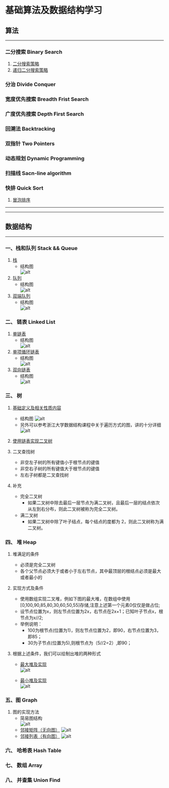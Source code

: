 # 基础算法及数据结构学习

## 算法

---

### 二分搜索 Binary Search

1. [二分搜索策略](algorithm/BinarySearch.py)
2. [递归二分搜索策略](algorithm/RecursionBinarySearch.py)

### 分治 Divide Conquer

### 宽度优先搜索 Breadth Frist Search

### 广度优先搜索 Depth First Search

### 回溯法 Backtracking

### 双指针 Two Pointers

### 动态规划 Dynamic Programming

### 扫描线 Sacn-line algorithm

### 快排 Quick Sort

1. [冒泡排序](algorithm/BubbleSort.py)

---
---

## 数据结构

---

### 一、栈和队列 Stack && Queue

1. [栈](data_structure/栈.py)
    - 结构图   
    ![alt](data_structure/img/栈结构图.png)
2. [队列](data_structure/队列.py)
    - 结构图   
    ![alt](data_structure/img/队列结构图.png)
3. [双端队列](data_structure/双端队列.py)
    - 结构图   
    ![alt](data_structure/img/双端队列结构图.png)

### 二、 链表 Linked List

1. [单链表](data_structure/单链表.py)
    - 结构图   
    ![alt](data_structure/img/单链表结构图.png)
2. [单项循环链表](data_structure/单项循环链表.py)
    - 结构图   
    ![alt](data_structure/img/单项循环链表结构图.png)
3. [双向链表](data_structure/双向链表.py)
    - 结构图   
    ![alt](data_structure/img/双向链表结构图.png)

### 三、 树
1. [基础定义及相关性质内容](data_structure/doc/树.md)
    - 结构图
    ![alt](data_structure/img/树的遍历方式.png)
    - 另外可以参考浙江大学数据结构课程中关于遍历方式的图，讲的十分详细
    ![alt](data_structure/img/先中后序遍历的规则图.png)
3. [使用链表实现二叉树](data_structure/二叉树.py)   

4. 二叉查找树
    - 非空左子树的所有键值小于根节点的键值
    - 非空右子树的所有键值大于根节点的键值
    - 左右子树都是二叉查找树
5. 补充
    - 完全二叉树
        - 如果二叉树中除去最后一层节点为满二叉树，且最后一层的结点依次从左到右分布，则此二叉树被称为完全二叉树。
    - 满二叉树
        - 如果二叉树中除了叶子结点，每个结点的度都为 2，则此二叉树称为满二叉树。

### 四、 堆 Heap
1. 堆满足的条件
    - 必须是完全二叉树
    - 各个父节点必须大于或者小于左右节点，其中最顶层的根结点必须是最大或者最小的

2. 实现方式及条件
    - 使用数组实现二叉堆，例如下图的最大堆，在数组中使用[0,100,90,85,80,30,60,50,55]存储,注意上述第一个元素0仅仅是做占位;
    - 设节点位置为x，则左节点位置为2x，右节点在2x+1；已知叶子节点x，根节点为x//2;
    - 举例说明：
        - 100为根节点(位置为1)，则左节点位置为2，即90，右节点位置为3，即85；
        - 30为子节点(位置为5),则根节点为（5//2=2）,即90；

3. 根据上述条件，我们可以绘制出堆的两种形式   
   
    - [最大堆及实现](data_structure/最大堆.py)  
    ![alt](data_structure/img/最大堆.png)
       
    - [最小堆及实现](data_structure/最小堆.py)      
    ![alt](data_structure/img/最小堆.png)

### 五、图 Graph
1. 图的实现方法
    - 简易图结构   
        ![alt](data_structure/img/简单图结构.png)
    - [邻接矩阵（无向图）](data_structure/邻接矩阵实现无向图.py)
        ![alt](data_structure/img/邻接矩阵实现.png)
    - [邻接列表（有向图）](data_structure/邻接列表实现有向图.py)
        ![alt](data_structure/img/邻接列表实现.png)

### 六、 哈希表 Hash Table

### 七、 数组 Array

### 八、 并查集 Union Find

